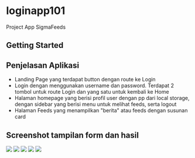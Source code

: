 # loginapp101

Project App SigmaFeeds

## Getting Started

## Penjelasan Aplikasi
- Landing Page yang terdapat button dengan route ke Login
- Login dengan menggunakan username dan password. Terdapat 2 tombol untuk route Login dan yang satu untuk kembali ke Home
- Halaman homepage yang berisi profil user dengan pp dari local storage, dengan sidebar yang berisi menu untuk melihat feeds, serta logout
- Halaman Feeds yang menampilkan "berita" atau feeds dengan susunan card

## Screenshot tampilan form dan hasil
![](img/landing.png)
![](img/login.png)
![](img/homeprofiles.png)
![](img/sidebar.png)
![](img/feeds.png)

